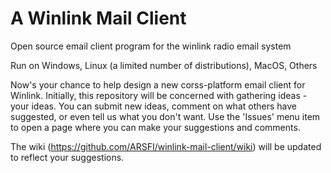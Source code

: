 # A Winlink Mail Client
Open source email client program for the winlink radio email system

Run on Windows, Linux (a limited number of distributions), MacOS, Others

Now's your chance to help design a new corss-platform email client for Winlink. 
Initially, this repository will be concerned with gathering ideas - your ideas. 
You can submit new ideas, comment on what others have suggested, or even tell us what you don't want.
Use the 'Issues' menu item to open a page where you can make your suggestions and comments.

The wiki (https://github.com/ARSFI/winlink-mail-client/wiki) will be updated to reflect your suggestions.
